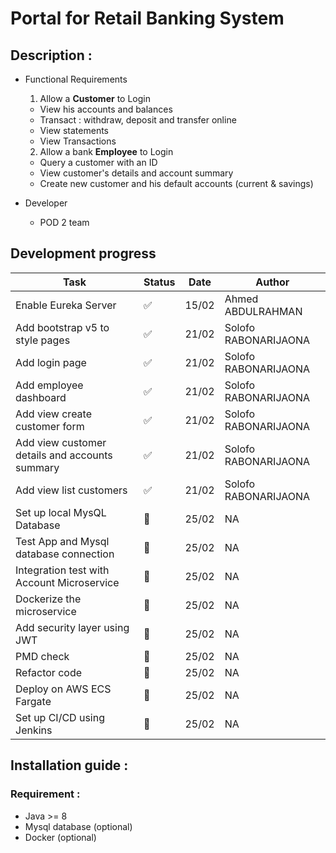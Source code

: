 # Portal for Retail Banking System

## Description :

- Functional Requirements
  1. Allow a **Customer** to Login
    - View his accounts and balances
    - Transact : withdraw, deposit and transfer online
    - View statements
    - View Transactions
  2. Allow a bank **Employee** to Login
    - Query a customer with an ID
    - View customer's details and account summary
    - Create new customer and his default accounts (current & savings)

- Developer
  - POD 2 team

## Development progress
| Task | Status | Date | Author |
|------|--------|------|--------|
| Enable Eureka Server | ✅ | 15/02 | Ahmed ABDULRAHMAN |
| Add bootstrap v5 to style pages | ✅ | 21/02 | Solofo RABONARIJAONA |
| Add login page | ✅ | 21/02 | Solofo RABONARIJAONA |
| Add employee dashboard | ✅ | 21/02 | Solofo RABONARIJAONA |
| Add view create customer form | ✅ | 21/02 | Solofo RABONARIJAONA |
| Add view customer details and accounts summary | ✅ | 21/02 | Solofo RABONARIJAONA |
| Add view list customers | ✅ | 21/02 | Solofo RABONARIJAONA |
| Set up local MysQL Database  | 🚧 | 25/02 | NA |
| Test App and Mysql database connection | 🚧 | 25/02 | NA 
| Integration test with Account Microservice | 🚧 | 25/02 | NA |
| Dockerize the microservice | 🚧 | 25/02 | NA |
| Add security layer using JWT | 🚧 | 25/02 | NA |
| PMD check | 🚧 | 25/02 | NA | NA |
| Refactor code | 🚧 | 25/02 | NA |
| Deploy on AWS ECS Fargate | 🚧 | 25/02 | NA |
| Set up CI/CD using Jenkins | 🚧 | 25/02 | NA |


## Installation guide :
### Requirement :
- Java >= 8
- Mysql database (optional)
- Docker (optional)
